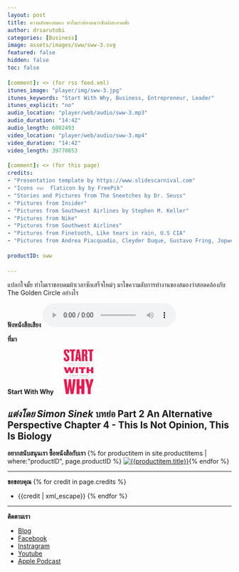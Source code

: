 ```yaml
---
layout: post
title: ความลับของสมอง ทำไมเราต้องดมว่าซักผ้าสะอาดมั้ย 
author: drsarutobi
categories: [Business]
image: assets/images/sww/sww-3.svg
featured: false
hidden: false
toc: false

[comment]: <> (for rss feed.xml)
itunes_image: "player/img/sww-3.jpg"
itunes_keywords: "Start With Why, Business, Entrepreneur, Leader"
itunes_explicit: "no"
audio_location: "player/web/audio/sww-3.mp3"
audio_duration: "14:42"
audio_length: 6002493 
video_location: "player/web/audio/sww-3.mp4"
video_duration: "14:42"
video_length: 39770853

[comment]: <> (for this page)
credits:
- "Presentation template by https://www.slidescarnival.com"
- "Icons จาก  flaticon by by FreePik"
- "Stories and Pictures from The Sneetches by Dr. Seuss"
- "Pictures from Insider"
- "Pictures from Southwest Airlines by Stephen M. Keller"
- "Pictures from Nike"
- "Pictures from Southwest Airlines"
- "Pictures from Finetooth, Like tears in rain, U.S CIA"
- "Pictures from Andrea Piacquadio, Cleyder Duque, Gustavo Fring, Jopwell, Julia M Cameron, Julian Paolo Dayag, Polina Tankilevitch, Oleg Magni"

productID: sww

---
```

แปลกใจมั้ย ทำไมเราชอบดมผ้าเวลาซักเสร็จใหม่ๆ มาไขความลับการทำงานของสมองว่าสอดคล้องกับ The Golden Circle อย่างไร 

**ฟังหนังสือเสียง**
<audio controls>
  <source src="/{{page.audio_location}}" type="audio/mpeg">
Your browser does not support the audio element.
</audio>

**ที่มา**

**Start With Why** ![Start With Why](/assets/images/sww/book_eng.jpg)

*แต่งโดย Simon Sinek*
บทย่อ Part 2 An Alternative Perspective
Chapter 4 - This Is Not Opinion, This Is Biology
---
**อยากสนับสนุนเรา ซื้อหนังสือกับเรา**
{% for productitem in site.productitems | where:"productID", page.productID %}
[![{{productitem.title}}](/{{productitem.image_path}})]({{productitem.link}}){% endfor %}

---
**ขอขอบคุณ**
{% for credit in page.credits %}
- {{credit | xml_escape}}
{% endfor %}

---
**ติดตามเรา**
- [Blog]({{site.url}})
- [Facebook](https://www.facebook.com/{{site.facebook}})
- [Instragram](https://www.instagram.com/{{site.instragram}})
- [Youtube](https://www.youtube.com/channel/{{site.youtube}})
- [Apple Podcast](https://podcasts.apple.com/th/podcast/{{site.apple_podcast}})